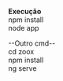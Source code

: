 <strong>Execução </strong> <br>
npm install <br>
node app

--Outro cmd-- <br>
cd zoox <br>
npm install <br>
ng serve <br>

